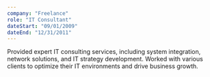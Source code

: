```yaml
---
company: "Freelance"
role: "IT Consultant"
dateStart: "09/01/2009"
dateEnd: "12/31/2011"
---
```


Provided expert IT consulting services, including system integration, network solutions, and IT strategy development. Worked with various clients to optimize their IT environments and drive business growth.
